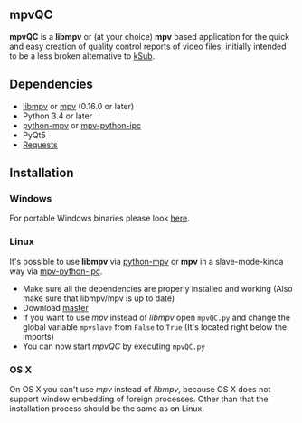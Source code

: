 ## mpvQC

**mpvQC** is a **libmpv** or (at your choice) **mpv** based application for the quick and easy creation of quality control reports of video files, initially intended to be a less broken alternative to [kSub](http://dakoworks.ath.cx/projects/ksub).

## Dependencies

- [libmpv](https://github.com/mpv-player/mpv) or [mpv](https://mpv.io/installation/) (0.16.0 or later)
- Python 3.4 or later
- [python-mpv](https://github.com/jaseg/python-mpv) or [mpv-python-ipc](https://github.com/siikamiika/mpv-python-ipc)
- PyQt5
- [Requests](https://github.com/kennethreitz/requests)

## Installation

### Windows

For portable Windows binaries please look [here](https://mpvqc.rekt.cc/download/).

### Linux

It's possible to use **libmpv** via [python-mpv](https://github.com/jaseg/python-mpv) or **mpv** in a slave-mode-kinda way via [mpv-python-ipc](https://github.com/siikamiika/mpv-python-ipc).

- Make sure all the dependencies are properly installed and working (Also make sure that libmpv/mpv is up to date)
- Download [master](https://github.com/Frechdachs/mpvQC/archive/master.zip)
- If you want to use _mpv_ instead of _libmpv_ open `mpvQC.py` and change the global variable `mpvslave` from `False` to `True` (It's located right below the imports)
- You can now start _mpvQC_ by executing `mpvQC.py`

### OS X

On OS X you can't use _mpv_ instead of _libmpv_, because OS X does not support window embedding of foreign processes. Other than that the installation process should be the same as on Linux.
